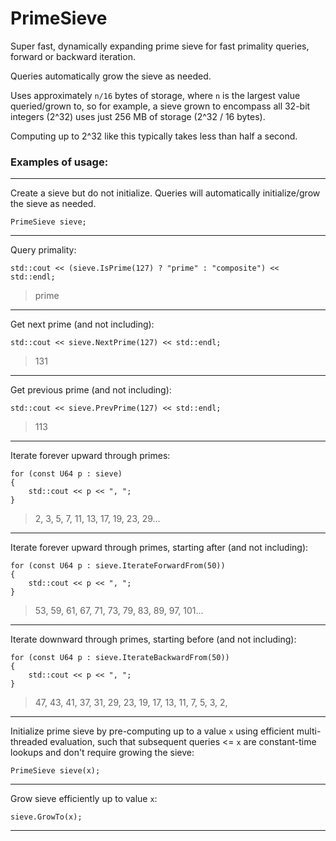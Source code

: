 # PrimeSieve
Super fast, dynamically expanding prime sieve for fast primality queries, forward or backward iteration.

Queries automatically grow the sieve as needed.

Uses approximately `n/16` bytes of storage, where `n` is the largest value queried/grown to, so for example, a sieve grown to encompass all 32-bit integers (2^32) uses just 256 MB of storage (2^32 / 16 bytes).

Computing up to 2^32 like this typically takes less than half a second.

### Examples of usage: ###

- - - -

Create a sieve but do not initialize. Queries will automatically initialize/grow the sieve as needed.

`PrimeSieve sieve;`

- - - -

Query primality:

`std::cout << (sieve.IsPrime(127) ? "prime" : "composite") << std::endl;`

> prime

- - - -

Get next prime (and not including):

`std::cout << sieve.NextPrime(127) << std::endl;`

> 131

- - - -

Get previous prime (and not including):

`std::cout << sieve.PrevPrime(127) << std::endl;`

> 113

- - - -

Iterate forever upward through primes:

```
for (const U64 p : sieve)
{
    std::cout << p << ", ";
}
```

> 2, 3, 5, 7, 11, 13, 17, 19, 23, 29...

- - - -

Iterate forever upward through primes, starting after (and not including):

```
for (const U64 p : sieve.IterateForwardFrom(50))
{
    std::cout << p << ", ";
}
```

> 53, 59, 61, 67, 71, 73, 79, 83, 89, 97, 101...

- - - -

Iterate downward through primes, starting before (and not including):

```
for (const U64 p : sieve.IterateBackwardFrom(50))
{
    std::cout << p << ", ";
}
```

> 47, 43, 41, 37, 31, 29, 23, 19, 17, 13, 11, 7, 5, 3, 2,

- - - -

Initialize prime sieve by pre-computing up to a value `x` using efficient multi-threaded evaluation, such that subsequent queries <= `x` are constant-time lookups and don't require growing the sieve:

`PrimeSieve sieve(x);`

- - - -

Grow sieve efficiently up to value `x`:

`sieve.GrowTo(x);`

- - - -
